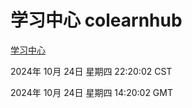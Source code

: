# 学习中心 colearnhub
[学习中心](http://219.139.199.238:56308/colearnhub/)

2024年 10月 24日 星期四 22:20:02 CST

2024年 10月 24日 星期四 14:20:02 GMT
